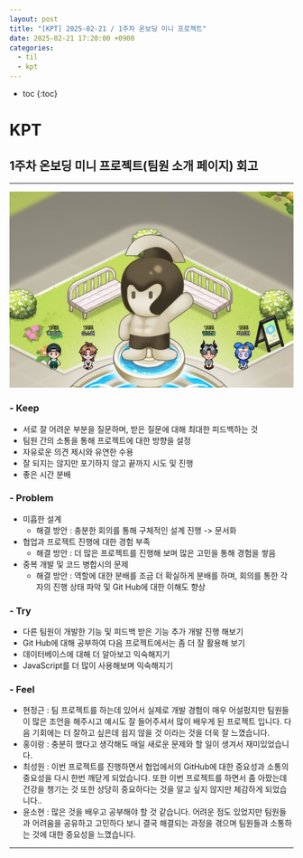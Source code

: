 ```yaml
---
layout: post
title: "[KPT] 2025-02-21 / 1주차 온보딩 미니 프로젝트"
date: 2025-02-21 17:20:00 +0900
categories: 
  - til
  - kpt
---
```


* toc
{:toc}

# KPT
## 1주차 온보딩 미니 프로젝트(팀원 소개 페이지) 회고

---

![team_img](/assets/img/blog/mini-project/team.jpg)

### - Keep
- 서로 잘 어려운 부분을 질문하며, 받은 질문에 대해 최대한 피드백하는 것
- 팀원 간의 소통을 통해 프로젝트에 대한 방향을 설정
- 자유로운 의견 제시와 유연한 수용
- 잘 되지는 않지만 포기하지 않고 끝까지 시도 및 진행
- 좋은 시간 분배

### - Problem
- 미흡한 설계 
  - 해결 방안 : 충분한 회의를 통해 구체적인 설계 진행 -> 문서화
- 협업과 프로젝트 진행에 대한 경험 부족
  - 해결 방안 : 더 많은 프로젝트를 진행해 보며 많은 고민을 통해 경험을 쌓음
- 중복 개발 및 코드 병합시의 문제
  - 해결 방안 : 역할에 대한 분배를 조금 더 확실하게 분배를 하며, 회의를 통한 각자의 진행 상태 파악 및 Git Hub에 대한 이해도 향상

### - Try
- 다른 팀원이 개발한 기능 및 피드백 받은 기능 추가 개발 진행 해보기
- Git Hub에 대해 공부하여 다음 프로젝트에서는 좀 더 잘 활용해 보기
- 데이터베이스에 대해 더 알아보고 익숙해지기
- JavaScript를 더 많이 사용해보며 익숙해지기

### - Feel
- 현정근 : 팀 프로젝트를 하는데 있어서 실제로 개발 경험이 매우 어설펐지만 팀원들이 많은 조언을 해주시고 예시도 잘 들어주셔서 많이 배우게 된 프로젝트 입니다. 다음 기회에는 더 잘하고 싶은데 쉽지 않을 것 이라는 것을 더욱 잘 느꼈습니다.
- 홍이랑 : 충분히 했다고 생각해도 매일 새로운 문제와 할 일이 생겨서 재미있었습니다.
- 최성원 : 이번 프로젝트를 진행하면서 협업에서의 GitHub에 대한 중요성과 소통의 중요성을 다시 한번 깨닫게 되었습니다. 또한 이번 프로젝트를 하면서 좀 아팠는데 건강을 챙기는 것 또한 상당히 중요하다는 것을 알고 싶지 않지만 체감하게 되었습니다..
- 윤소현 : 많은 것을 배우고 공부해야 할 것 같습니다. 어려운 점도 있었지만 팀원들과 어려움을 공유하고 고민하다 보니 결국 해결되는 과정을 겪으며 팀원들과 소통하는 것에 대한 중요성을 느꼈습니다.

---

